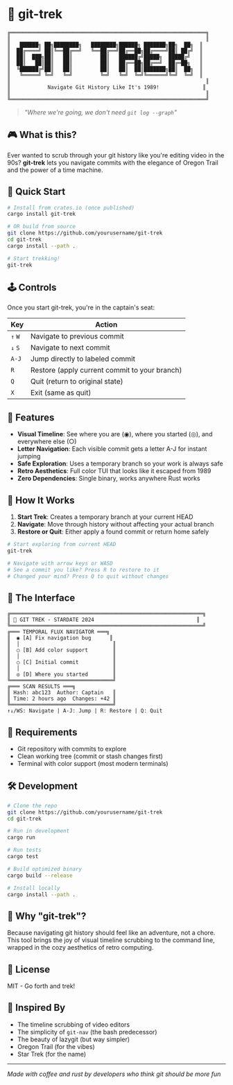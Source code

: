 # 🚀 git-trek

```
╔═══════════════════════════════════════════════════════════════╗
║                                                               ║
║   ██████╗ ██╗████████╗   ████████╗██████╗ ███████╗██╗  ██╗  ║
║  ██╔════╝ ██║╚══██╔══╝   ╚══██╔══╝██╔══██╗██╔════╝██║ ██╔╝  ║
║  ██║  ███╗██║   ██║         ██║   ██████╔╝█████╗  █████╔╝   ║
║  ██║   ██║██║   ██║         ██║   ██╔══██╗██╔══╝  ██╔═██╗   ║
║  ╚██████╔╝██║   ██║         ██║   ██║  ██║███████╗██║  ██╗  ║
║   ╚═════╝ ╚═╝   ╚═╝         ╚═╝   ╚═╝  ╚═╝╚══════╝╚═╝  ╚═╝  ║
║                                                               ║
║            Navigate Git History Like It's 1989!              ║
║                                                               ║
╚═══════════════════════════════════════════════════════════════╝
```

> *"Where we're going, we don't need `git log --graph`"*

## 🎮 What is this?

Ever wanted to scrub through your git history like you're editing video in the 90s? **git-trek** lets you navigate commits with the elegance of Oregon Trail and the power of a time machine.

## 🏁 Quick Start

```bash
# Install from crates.io (once published)
cargo install git-trek

# OR build from source
git clone https://github.com/yourusername/git-trek
cd git-trek
cargo install --path .

# Start trekking!
git-trek
```

## 🕹️ Controls

Once you start git-trek, you're in the captain's seat:

| Key | Action |
|-----|--------|
| `↑` `W` | Navigate to previous commit |
| `↓` `S` | Navigate to next commit |
| `A-J` | Jump directly to labeled commit |
| `R` | Restore (apply current commit to your branch) |
| `Q` | Quit (return to original state) |
| `X` | Exit (same as quit) |

## 🎯 Features

- **Visual Timeline**: See where you are (◉), where you started (◎), and everywhere else (○)
- **Letter Navigation**: Each visible commit gets a letter A-J for instant jumping
- **Safe Exploration**: Uses a temporary branch so your work is always safe
- **Retro Aesthetics**: Full color TUI that looks like it escaped from 1989
- **Zero Dependencies**: Single binary, works anywhere Rust works

## 📖 How It Works

1. **Start Trek**: Creates a temporary branch at your current HEAD
2. **Navigate**: Move through history without affecting your actual branch
3. **Restore or Quit**: Either apply a found commit or return home safely

```bash
# Start exploring from current HEAD
git-trek

# Navigate with arrow keys or WASD
# See a commit you like? Press R to restore to it
# Changed your mind? Press Q to quit without changes
```

## 🎨 The Interface

```
╔══════════════════════════════════════════════════════════════╗
║ 🚀 GIT TREK - STARDATE 2024                                 ║
╚══════════════════════════════════════════════════════════════╝
╔═══ TEMPORAL FLUX NAVIGATOR ═══╗
║  ◉ [A] Fix navigation bug      ║
║  │                              ║
║  ○ [B] Add color support        ║
║  │                              ║
║  ○ [C] Initial commit           ║
║  │                              ║
║  ◎ [D] Where you started        ║
╚═════════════════════════════════╝
╔═══ SCAN RESULTS ═══╗
║ Hash: abc123  Author: Captain   ║
║ Time: 2 hours ago  Changes: +42 ║
╚═════════════════════════════════╝
↑↓/WS: Navigate | A-J: Jump | R: Restore | Q: Quit
```

## 🚨 Requirements

- Git repository with commits to explore
- Clean working tree (commit or stash changes first)
- Terminal with color support (most modern terminals)

## 🛠️ Development

```bash
# Clone the repo
git clone https://github.com/yourusername/git-trek
cd git-trek

# Run in development
cargo run

# Run tests
cargo test

# Build optimized binary
cargo build --release

# Install locally
cargo install --path .
```

## 🎪 Why "git-trek"?

Because navigating git history should feel like an adventure, not a chore. This tool brings the joy of visual timeline scrubbing to the command line, wrapped in the cozy aesthetics of retro computing.

## 📜 License

MIT - Go forth and trek!

## 🙏 Inspired By

- The timeline scrubbing of video editors
- The simplicity of `git-nav` (the bash predecessor)
- The beauty of lazygit (but way simpler)
- Oregon Trail (for the vibes)
- Star Trek (for the name)

---

*Made with coffee and rust by developers who think git should be more fun*
